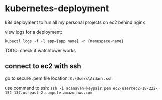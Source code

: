 # kubernetes-deployment

k8s deployment to run all my personal projects on ec2 behind nginx

view logs for a deployment:

`kubectl logs -f -l app={app name} -n {namespace-name}`

TODO: check if watchtower works

## connect to ec2 with ssh

go to secure .pem file location: `C:\Users\Aidan\.ssh`

use command to ssh:
`ssh -i acanavan-keypair.pem ec2-user@ec2-18-222-152-137.us-east-2.compute.amazonaws.com`
